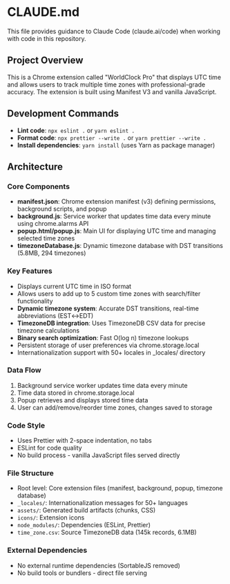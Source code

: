 # CLAUDE.md

This file provides guidance to Claude Code (claude.ai/code) when working with code in this repository.

## Project Overview

This is a Chrome extension called "WorldClock Pro" that displays UTC time and allows users to track multiple time zones with professional-grade accuracy. The extension is built using Manifest V3 and vanilla JavaScript.

## Development Commands

- **Lint code**: `npx eslint .` or `yarn eslint .`
- **Format code**: `npx prettier --write .` or `yarn prettier --write .`
- **Install dependencies**: `yarn install` (uses Yarn as package manager)

## Architecture

### Core Components

- **manifest.json**: Chrome extension manifest (v3) defining permissions, background scripts, and popup
- **background.js**: Service worker that updates time data every minute using chrome.alarms API
- **popup.html/popup.js**: Main UI for displaying UTC time and managing selected time zones
- **timezoneDatabase.js**: Dynamic timezone database with DST transitions (5.8MB, 294 timezones)

### Key Features

- Displays current UTC time in ISO format
- Allows users to add up to 5 custom time zones with search/filter functionality
- **Dynamic timezone system**: Accurate DST transitions, real-time abbreviations (EST↔EDT)
- **TimezoneDB integration**: Uses TimezoneDB CSV data for precise timezone calculations
- **Binary search optimization**: Fast O(log n) timezone lookups
- Persistent storage of user preferences via chrome.storage.local
- Internationalization support with 50+ locales in _locales/ directory

### Data Flow

1. Background service worker updates time data every minute
2. Time data stored in chrome.storage.local
3. Popup retrieves and displays stored time data
4. User can add/remove/reorder time zones, changes saved to storage

### Code Style

- Uses Prettier with 2-space indentation, no tabs
- ESLint for code quality
- No build process - vanilla JavaScript files served directly

### File Structure

- Root level: Core extension files (manifest, background, popup, timezone database)
- `_locales/`: Internationalization messages for 50+ languages  
- `assets/`: Generated build artifacts (chunks, CSS)
- `icons/`: Extension icons
- `node_modules/`: Dependencies (ESLint, Prettier)
- `time_zone.csv`: Source TimezoneDB data (145k records, 6.1MB)

### External Dependencies

- No external runtime dependencies (SortableJS removed)
- No build tools or bundlers - direct file serving